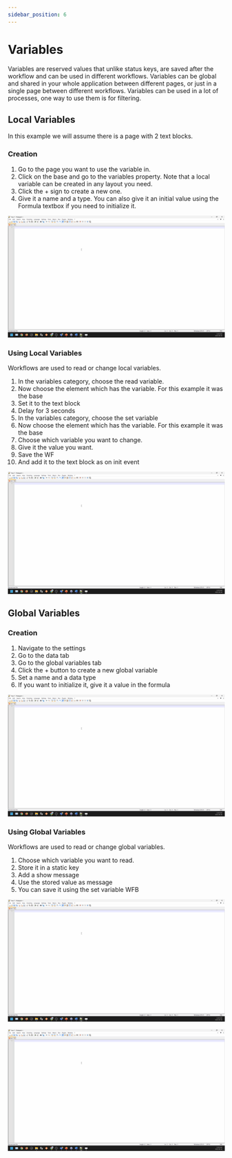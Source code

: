 ```yaml
---
sidebar_position: 6
---
```


# Variables

Variables are reserved values that unlike status keys, are saved after the workflow and can be used in different workflows. Variables can be global and shared in your whole application between different pages, or just in a single page between different workflows. Variables can be used in a lot of processes, one way to use them is for filtering.

## Local Variables

In this example we will assume there is a page with 2 text blocks.

### Creation

1. Go to the page you want to use the variable in.
2. Click on the base and go to the variables property. Note that a local variable can be created in any layout you need.
3. Click the + sign to create a new one.
4. Give it a name and a type. You can also give it an initial value using the Formula textbox if you need to initialize it.

<center>

![Hello world gif](../../static/img/placeholder.gif)

</center>

### Using Local Variables

Workflows are used to read or change local variables.

1. In the variables category, choose the read variable.
2. Now choose the element which has the variable. For this example it was the base
3. Set it to the text block
4. Delay for 3 seconds
5. In the variables category, choose the set variable
6. Now choose the element which has the variable. For this example it was the base
7. Choose which variable you want to change.
8. Give it the value you want.
9. Save the WF
10. And add it to the text block as on init event

<center>

![Hello world gif](../../static/img/placeholder.gif)

</center>

## Global Variables

### Creation

1. Navigate to the settings
2. Go to the data tab
3. Go to the global variables tab
4. Click the + button to create a new global variable
5. Set a name and a data type
6. If you want to initialize it, give it a value in the formula

<center>

![Hello world gif](../../static/img/placeholder.gif)

</center>

### Using Global Variables

Workflows are used to read or change global variables.

1. Choose which variable you want to read.
2. Store it in a static key
3. Add a show message
4. Use the stored value as message
5. You can save it using the set variable WFB

<center>

![Hello world gif](../../static/img/placeholder.gif)

</center>

<center>

![Hello world gif](../../static/img/placeholder.gif)

</center>
